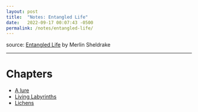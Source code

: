 ```yaml
---
layout: post
title:  "Notes: Entangled Life"
date:   2022-09-17 00:07:43 -0500
permalink: /notes/entangled-life/
---
```


source: [Entangled Life](https://www.merlinsheldrake.com/entangled-life) by Merlin Sheldrake

---

# Chapters
- [A lure](ch-1)
- [Living Labyrinths](ch-2)
- [Lichens](ch-3)